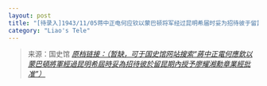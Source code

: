 ```yaml
---
layout: post
title: "[待录入]1943/11/05蒋中正电何应钦以蒙巴顿将军经过昆明希届时妥为招待彼于留昆期内授予廖耀湘勋章业经批准"
category: "Liao's Tele"
---
```



> 来源：国史馆 [*原档链接：（暂缺，可于国史馆网站搜索“蔣中正電何應欽以蒙巴頓將軍經過昆明希屆時妥為招待彼於留昆期內授予廖耀湘勳章業經批准”）*]()
